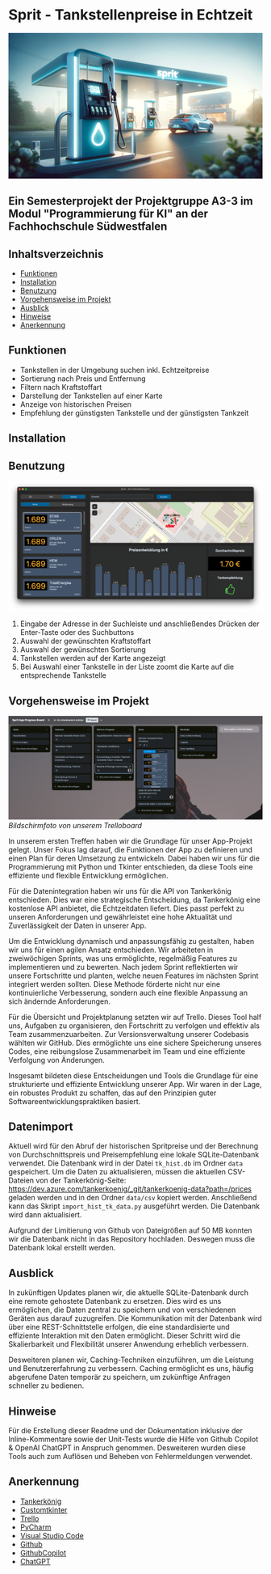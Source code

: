 # Sprit - Tankstellenpreise in Echtzeit

![sprit_banner.png](files%2Fsprit_banner.png)

## Ein Semesterprojekt der Projektgruppe A3-3 im Modul "Programmierung für KI" an der Fachhochschule Südwestfalen

<!-- TABLE OF CONTENTS -->
## Inhaltsverzeichnis
* [Funktionen](#Funktionen)
* [Installation](#Installation)
* [Benutzung](#Benutzung)
* [Vorgehensweise im Projekt](#Vorgehensweise-im-Projekt)
* [Ausblick](#Ausblick)
* [Hinweise](#Hinweise)
* [Anerkennung](#Anerkennung)


<!-- Features -->
## Funktionen
* Tankstellen in der Umgebung suchen inkl. Echtzeitpreise
* Sortierung nach Preis und Entfernung
* Filtern nach Kraftstoffart
* Darstellung der Tankstellen auf einer Karte
* Anzeige von historischen Preisen
* Empfehlung der günstigsten Tankstelle und der günstigsten Tankzeit

<!-- INSTALLATION -->
## Installation

<!-- USAGE EXAMPLES -->
## Benutzung
 ![list_map_search_view_screenshot.png](files%2Flist_map_search_view_screenshot.png)

1. Eingabe der Adresse in der Suchleiste und anschließendes Drücken der Enter-Taste oder des Suchbuttons
2. Auswahl der gewünschten Kraftstoffart
3. Auswahl der gewünschten Sortierung
4. Tankstellen werden auf der Karte angezeigt
5. Bei Auswahl einer Tankstelle in der Liste zoomt die Karte auf die entsprechende Tankstelle
 
<!-- PLANNING -->
## Vorgehensweise im Projekt
![trello_screenshot.png](files%2Ftrello_screenshot.png)
*Bildschirmfoto von unserem Trelloboard*

In unserem ersten Treffen haben wir die Grundlage für unser App-Projekt gelegt. Unser Fokus lag darauf, die Funktionen der App zu definieren und einen Plan für deren Umsetzung zu entwickeln. Dabei haben wir uns für die Programmierung mit Python und Tkinter entschieden, da diese Tools eine effiziente und flexible Entwicklung ermöglichen.

Für die Datenintegration haben wir uns für die API von Tankerkönig entschieden. Dies war eine strategische Entscheidung, da Tankerkönig eine kostenlose API anbietet, die Echtzeitdaten liefert. Dies passt perfekt zu unseren Anforderungen und gewährleistet eine hohe Aktualität und Zuverlässigkeit der Daten in unserer App.

Um die Entwicklung dynamisch und anpassungsfähig zu gestalten, haben wir uns für einen agilen Ansatz entschieden. Wir arbeiteten in zweiwöchigen Sprints, was uns ermöglichte, regelmäßig Features zu implementieren und zu bewerten. Nach jedem Sprint reflektierten wir unsere Fortschritte und planten, welche neuen Features im nächsten Sprint integriert werden sollten. Diese Methode förderte nicht nur eine kontinuierliche Verbesserung, sondern auch eine flexible Anpassung an sich ändernde Anforderungen.

Für die Übersicht und Projektplanung setzten wir auf Trello. Dieses Tool half uns, Aufgaben zu organisieren, den Fortschritt zu verfolgen und effektiv als Team zusammenzuarbeiten. Zur Versionsverwaltung unserer Codebasis wählten wir GitHub. Dies ermöglichte uns eine sichere Speicherung unseres Codes, eine reibungslose Zusammenarbeit im Team und eine effiziente Verfolgung von Änderungen.

Insgesamt bildeten diese Entscheidungen und Tools die Grundlage für eine strukturierte und effiziente Entwicklung unserer App. Wir waren in der Lage, ein robustes Produkt zu schaffen, das auf den Prinzipien guter Softwareentwicklungspraktiken basiert.

<!-- Datenimport -->
## Datenimport
Aktuell wird für den Abruf der historischen Spritpreise und der Berechnung von Durchschnittspreis und Preisempfehlung eine lokale SQLite-Datenbank verwendet. Die Datenbank wird in der Datei `tk_hist.db` im Ordner `data` gespeichert. 
Um die Daten zu aktualisieren, müssen die aktuellen CSV-Dateien von der Tankerkönig-Seite: https://dev.azure.com/tankerkoenig/_git/tankerkoenig-data?path=/prices geladen werden und in den Ordner `data/csv` kopiert werden. Anschließend kann das Skript `import_hist_tk_data.py` ausgeführt werden. Die Datenbank wird dann aktualisiert.

Aufgrund der Limitierung von Github von Dateigrößen auf 50 MB konnten wir die Datenbank nicht in das Repository hochladen. Deswegen muss die Datenbank lokal erstellt werden.
<!-- Ausblick -->
## Ausblick
In zukünftigen Updates planen wir, die aktuelle SQLite-Datenbank durch eine remote gehostete Datenbank zu ersetzen. Dies wird es uns ermöglichen, die Daten zentral zu speichern und von verschiedenen Geräten aus darauf zuzugreifen. Die Kommunikation mit der Datenbank wird über eine REST-Schnittstelle erfolgen, die eine standardisierte und effiziente Interaktion mit den Daten ermöglicht. Dieser Schritt wird die Skalierbarkeit und Flexibilität unserer Anwendung erheblich verbessern.

Desweiteren planen wir, Caching-Techniken einzuführen, um die Leistung und Benutzererfahrung zu verbessern. Caching ermöglicht es uns, häufig abgerufene Daten temporär zu speichern, um zukünftige Anfragen schneller zu bedienen.
<!-- Hinweise -->
## Hinweise 
Für die Erstellung dieser Readme und der Dokumentation inklusive der Inline-Kommentare sowie der Unit-Tests wurde die Hilfe von Github Copilot & OpenAI ChatGPT in Anspruch genommen. Desweiteren wurden diese Tools auch zum Auflösen und Beheben von Fehlermeldungen verwendet.
<!-- ACKNOWLEDGEMENTS -->
## Anerkennung 
* [Tankerkönig](https://tankerkoenig.de)
* [Customtkinter](https://customtkinter.tomschimansky.com)
* [Trello](https://trello.com/de)
* [PyCharm](https://www.jetbrains.com/de-de/pycharm/)
* [Visual Studio Code](https://code.visualstudio.com)
* [Github](https://github.com)
* [GithubCopilot](https://copilot.github.com)
* [ChatGPT](https://chat.openai.com/)






 
